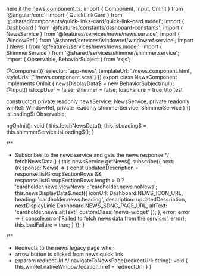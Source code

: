 here it the news.component.ts: 
import { Component, Input, OnInit } from '@angular/core';
import { QuickLinkCard } from '@shared/components/quick-links-card/quick-link-card.model';
import { Dashboard } from '@features/constants/dashboard-constants';
import { NewsService } from '@features/services/news/news.service';
import { WindowRef } from '@shared/services/windowref/windowref.service';
import { News } from '@features/services/news/news.model';
import { ShimmerService } from '@shared/services/shimmer/shimmer.service';
import { Observable, BehaviorSubject } from 'rxjs';

@Component({
  selector: 'app-news',
  templateUrl: './news.component.html',
  styleUrls: ['./news.component.scss']
})
export class NewsComponent implements OnInit {
  newsDisplayData$ = new BehaviorSubject<QuickLinkCard>(null);
  @Input() isIccpUser = false;
  shimmer = false;
  loadFailure = true;//to test

  constructor(
    private readonly newsService: NewsService,
    private readonly winRef: WindowRef,
    private readonly shimmerService: ShimmerService
  ) {}
  isLoading$: Observable<boolean>;

  ngOnInit(): void {
    this.fetchNewsData();
    this.isLoading$ = this.shimmerService.isLoading$();
  }

  /**
   * Subscribes to the news service and gets the news response
   */
  fetchNewsData() {
    this.newsService.getNews().subscribe({
      next: (response: News) => {
        const updatedDescription =
          response.listGroupSectionRows && response.listGroupSectionRows.length > 0
            ? 'cardholder.news.viewNews'
            : 'cardholder.news.noNews';
        this.newsDisplayData$.next({
          iconUrl: Dashboard.NEWS_ICON_URL,
          heading: 'cardholder.news.heading',
          description: updatedDescription,
          nextDisplayLink: Dashboard.NEWS_SDNG_PAGE_URL,
          altText: 'cardholder.news.altText',
          customClass: 'news-widget'
        });
      },
      error: error => {
        console.error('Failed to fetch news data from the service:', error);
        this.loadFailure = true;
      }
    });
  }

  /**
   * Redirects to the news legacy page when
   * arrow button is clicked from news quick link
   * @param redirectUrl
   */
  navigateToNewsPage(redirectUrl: string): void {
    this.winRef.nativeWindow.location.href = redirectUrl;
  }
}

 
